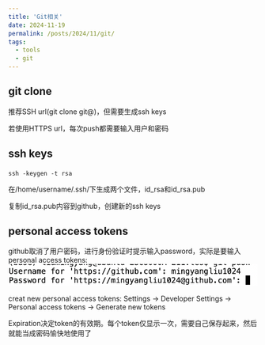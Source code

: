 ```yaml
---
title: 'Git相关'
date: 2024-11-19
permalink: /posts/2024/11/git/
tags:
  - tools
  - git
---
```


## git clone
推荐SSH url(git clone git@)，但需要生成ssh keys

若使用HTTPS url，每次push都需要输入用户和密码

## ssh keys
`ssh -keygen -t rsa`

在/home/username/.ssh/下生成两个文件，id_rsa和id_rsa.pub

复制id_rsa.pub内容到github，创建新的ssh keys

## personal access tokens
github取消了用户密码，进行身份验证时提示输入password，实际是要输入personal access tokens:
![test](/images/git1.png)


creat new personal access tokens: Settings -> Developer Settings -> Personal access tokens -> Generate new tokens

Expiration决定token的有效期。每个token仅显示一次，需要自己保存起来，然后就能当成密码愉快地使用了